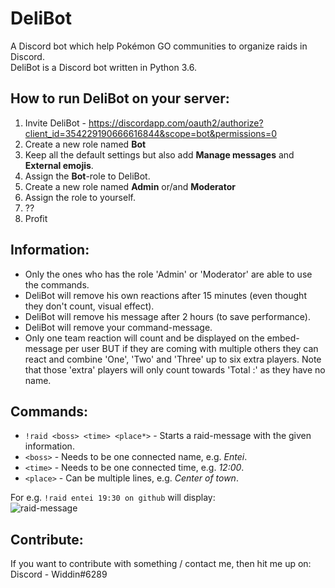 # DeliBot
A Discord bot which help Pokémon GO communities to organize raids in Discord.  
DeliBot is a Discord bot written in Python 3.6.


## How to run DeliBot on your server:
1. Invite DeliBot - https://discordapp.com/oauth2/authorize?client_id=354229190666616844&scope=bot&permissions=0
2. Create a new role named **Bot**
3. Keep all the default settings but also add **Manage messages** and **External emojis**.
4. Assign the **Bot**-role to DeliBot.
5. Create a new role named **Admin** or/and **Moderator**
6. Assign the role to yourself.
7. ??
8. Profit


## Information:
- Only the ones who has the role 'Admin' or 'Moderator' are able to use the commands.
- DeliBot will remove his own reactions after 15 minutes (even thought they don't count, visual effect).
- DeliBot will remove his message after 2 hours (to save performance).
- DeliBot will remove your command-message.
- Only one team reaction will count and be displayed on the embed-message per user BUT if they are coming with multiple others they can react and combine 'One', 'Two' and 'Three' up to six extra players. Note that those 'extra' players will only count towards 'Total :' as they have no name.


## Commands:
- `!raid <boss> <time> <place*>` - Starts a raid-message with the given information.  
- `<boss>` - Needs to be one connected name, e.g. *Entei*.  
- `<time>` - Needs to be one connected time, e.g. *12:00*.  
- `<place>` - Can be multiple lines, e.g. *Center of town*.
  
For e.g. `!raid entei 19:30 on github` will display:  
![raid-message](https://github.com/OfficialWiddin/DeliBot/blob/master/images/Example.PNG)  


## Contribute:
If you want to contribute with something / contact me, then hit me up on:  
Discord - Widdin#6289
